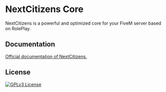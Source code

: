 
# NextCitizens Core

NextCitizens is a powerful and optimized core for your FiveM server based on RolePlay.


## Documentation

[Official documentation of NextCitizens.](https://nextcitizens.net)


## License

[![GPLv3 License](https://img.shields.io/badge/License-GPL%20v3-yellow.svg)](https://github.com/NextCitizens/ncs_example_server/blob/main/LICENSE)
